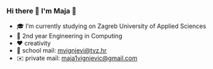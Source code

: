 ### Hi there 👋 I'm Maja 👩
- 🎓 I’m currently studying on Zagreb University of Applied Sciences
- 🌱 2nd year Engineering in Computing
- ❤️ creativity
- 📧 school mail: mvignjevi@tvz.hr
- ✉️ private mail: maja1vignjevic@gmail.com

